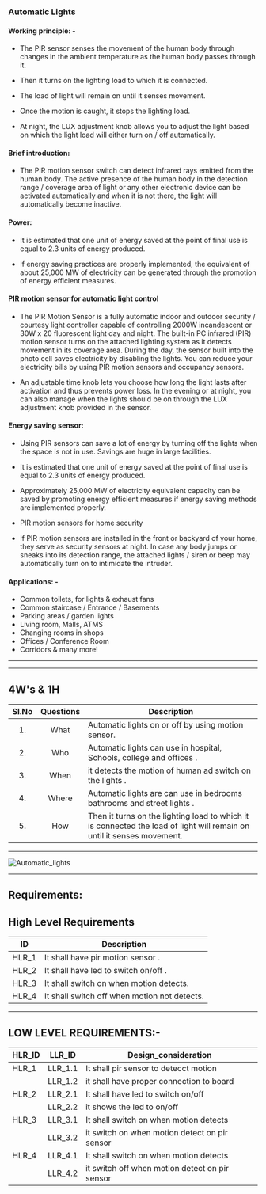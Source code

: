 ### Automatic Lights
#### Working principle: -

* The PIR sensor senses the movement of the human body through changes in the ambient temperature as the human body passes through it.

* Then it turns on the lighting load to which it is connected.

* The load of light will remain on until it senses movement.

* Once the motion is caught, it stops the lighting load.

* At night, the LUX adjustment knob allows you to adjust the light based on which the light load will either turn on / off automatically.


#### Brief introduction:

* The PIR motion sensor switch can detect infrared rays emitted from the human body. The active presence of the human body in the detection range / coverage area of light or any other electronic device can be activated automatically and when it is not there, the light will automatically become inactive.

#### Power:
* It is estimated that one unit of energy saved at the point of final use is equal to 2.3 units of energy produced.

* If energy saving practices are properly implemented, the equivalent of about 25,000 MW of electricity can be generated through the promotion of energy efficient measures.

#### PIR motion sensor for automatic light control

* The PIR Motion Sensor is a fully automatic indoor and outdoor security / courtesy light controller capable of controlling 2000W incandescent or 30W x 20 fluorescent light day and night. The built-in PC infrared (PIR) motion sensor turns on the attached lighting system as it detects movement in its coverage area. During the day, the sensor built into the photo cell saves electricity by disabling the lights. You can reduce your electricity bills by using PIR motion sensors and occupancy sensors.

* An adjustable time knob lets you choose how long the light lasts after activation and thus prevents power loss. In the evening or at night, you can also manage when the lights should be on through the LUX adjustment knob provided in the sensor.

#### Energy saving sensor:

* Using PIR sensors can save a lot of energy by turning off the lights when the space is not in use. Savings are huge in large facilities.

* It is estimated that one unit of energy saved at the point of final use is equal to 2.3 units of energy produced.

* Approximately 25,000 MW of electricity equivalent capacity can be saved by promoting energy efficient measures if energy saving methods are implemented properly.

* PIR motion sensors for home security

* If PIR motion sensors are installed in the front or backyard of your home, they serve as security sensors at night. In case any body jumps or sneaks into its detection range, the attached lights / siren or beep may automatically turn on to intimidate the intruder.



#### Applications: -

* Common toilets, for lights & exhaust fans
* Common staircase / Entrance / Basements
* Parking areas / garden lights
* Living room, Malls, ATMS
* Changing rooms in shops
* Offices / Conference Room
* Corridors & many more!


--------------------------------------------------------

----------------------------------------------------------
##   4W's & 1H
| Sl.No | Questions | Description | 
| :-----: | :-----: | ----- |
| 1. | What | Automatic lights on or off by using motion sensor. |
| 2. | Who | Automatic lights can use in hospital, Schools, college and offices . | 
| 3. | When | it detects the motion of human ad switch on the lights . |
| 4. | Where | Automatic lights are can use in bedrooms bathrooms and street lights . | 
| 5. | How | Then it turns on the lighting load to which it is connected the load of light will remain on until it senses movement. |
-------------------------------------------------------

![Automatic_lights](https://user-images.githubusercontent.com/98829237/163231452-4a8815aa-2e93-4944-bb08-dc05365e73f6.jpg)



---------------------------------------------------------


##  Requirements:
##  High Level Requirements ##
|ID| Description|
| :-------: |----------------------------------------------------------------------------------------------------------------------------------|
| HLR_1 | It shall have pir motion sensor .|
| HLR_2 | It shall have led to switch on/off  . |
| HLR_3 | It shall switch on when motion detects.  |
| HLR_4 | It shall switch off when motion not detects.  |
---------------------------------




## LOW LEVEL REQUIREMENTS:- ##
| HLR_ID |LLR_ID | Design_consideration | 
| - | -| -| 
| HLR_1 | LLR_1.1 | It shall pir sensor to detecct motion  |
| | LLR_1.2 | it shall have proper connection to board |  
| HLR_2 | LLR_2.1 | It shall have led to switch on/off |
| | LLR_2.2 | it shows the led to on/off | 
| HLR_3 | LLR_3.1 | It shall switch on when motion detects |
| | LLR_3.2 | it switch on when motion detect on pir sensor |  
| HLR_4 | LLR_4.1 | It shall switch on when motion detects |
| | LLR_4.2 | it switch off when motion detect on pir sensor  |  
